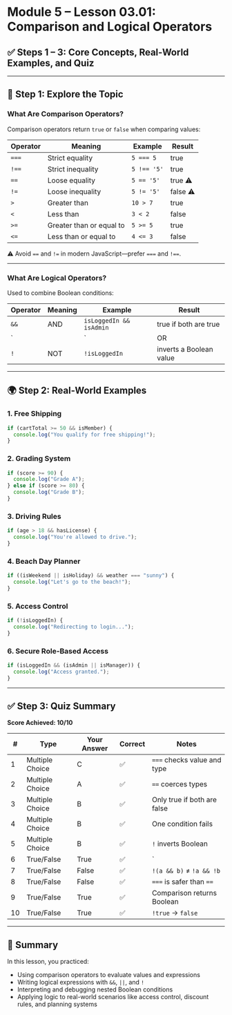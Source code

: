 # Module 5 – Lesson 03.01: Comparison and Logical Operators
## ✅ Steps 1 – 3: Core Concepts, Real-World Examples, and Quiz

---

## 🧠 Step 1: Explore the Topic

### What Are Comparison Operators?

Comparison operators return `true` or `false` when comparing values:

| Operator | Meaning                  | Example         | Result  |
|----------|--------------------------|-----------------|---------|
| `===`    | Strict equality          | `5 === 5`       | true    |
| `!==`    | Strict inequality        | `5 !== '5'`     | true    |
| `==`     | Loose equality           | `5 == '5'`      | true ⚠️ |
| `!=`     | Loose inequality         | `5 != '5'`      | false ⚠️|
| `>`      | Greater than             | `10 > 7`        | true    |
| `<`      | Less than                | `3 < 2`         | false   |
| `>=`     | Greater than or equal to| `5 >= 5`        | true    |
| `<=`     | Less than or equal to   | `4 <= 3`        | false   |

⚠️ Avoid `==` and `!=` in modern JavaScript—prefer `===` and `!==`.

---

### What Are Logical Operators?

Used to combine Boolean conditions:

| Operator | Meaning        | Example                    | Result   |
|----------|----------------|----------------------------|----------|
| `&&`     | AND            | `isLoggedIn && isAdmin`    | true if both are true |
| `||`     | OR             | `isWeekend || isHoliday`   | true if at least one is true |
| `!`      | NOT            | `!isLoggedIn`              | inverts a Boolean value |

---

## 🌍 Step 2: Real-World Examples

### 1. Free Shipping
```javascript
if (cartTotal >= 50 && isMember) {
  console.log("You qualify for free shipping!");
}
```

### 2. Grading System
```javascript
if (score >= 90) {
  console.log("Grade A");
} else if (score >= 80) {
  console.log("Grade B");
}
```

### 3. Driving Rules
```javascript
if (age > 18 && hasLicense) {
  console.log("You're allowed to drive.");
}
```

### 4. Beach Day Planner
```javascript
if ((isWeekend || isHoliday) && weather === "sunny") {
  console.log("Let's go to the beach!");
}
```

### 5. Access Control
```javascript
if (!isLoggedIn) {
  console.log("Redirecting to login...");
}
```

### 6. Secure Role-Based Access
```javascript
if (isLoggedIn && (isAdmin || isManager)) {
  console.log("Access granted.");
}
```

---

## ✅ Step 3: Quiz Summary

**Score Achieved: 10/10**

| # | Type            | Your Answer | Correct | Notes |
|---|------------------|-------------|---------|-------|
| 1 | Multiple Choice  | C           | ✅       | `===` checks value and type |
| 2 | Multiple Choice  | A           | ✅       | `==` coerces types |
| 3 | Multiple Choice  | B           | ✅       | Only true if both are false |
| 4 | Multiple Choice  | B           | ✅       | One condition fails |
| 5 | Multiple Choice  | B           | ✅       | `!` inverts Boolean |
| 6 | True/False       | True        | ✅       | `||` is true if either is true |
| 7 | True/False       | False       | ✅       | `!(a && b)` ≠ `!a && !b` |
| 8 | True/False       | False       | ✅       | `===` is safer than `==` |
| 9 | True/False       | True        | ✅       | Comparison returns Boolean |
|10 | True/False       | True        | ✅       | `!true` → `false` |

---

## 🧾 Summary

In this lesson, you practiced:
- Using comparison operators to evaluate values and expressions
- Writing logical expressions with `&&`, `||`, and `!`
- Interpreting and debugging nested Boolean conditions
- Applying logic to real-world scenarios like access control, discount rules, and planning systems
